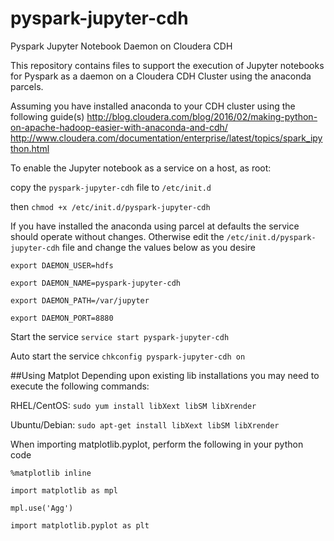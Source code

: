# pyspark-jupyter-cdh
Pyspark Jupyter Notebook Daemon on Cloudera CDH

This repository contains files to support the execution of Jupyter notebooks for Pyspark as a daemon on a Cloudera CDH Cluster using the anaconda parcels.

Assuming you have installed anaconda to your CDH cluster using the following guide(s)
http://blog.cloudera.com/blog/2016/02/making-python-on-apache-hadoop-easier-with-anaconda-and-cdh/
http://www.cloudera.com/documentation/enterprise/latest/topics/spark_ipython.html

To enable the Jupyter notebook as a service on a host, as root:

copy the ``pyspark-jupyter-cdh`` file to ``/etc/init.d``

then ``chmod +x /etc/init.d/pyspark-jupyter-cdh``

If you have installed the anaconda using parcel at defaults the service should operate without changes.
Otherwise edit the ``/etc/init.d/pyspark-jupyter-cdh`` file and change the values below as you desire

``export DAEMON_USER=hdfs``

``export DAEMON_NAME=pyspark-jupyter-cdh``

``export DAEMON_PATH=/var/jupyter``

``export DAEMON_PORT=8880``


Start the service
``service start pyspark-jupyter-cdh``

Auto start the service
``chkconfig pyspark-jupyter-cdh on``

##Using Matplot 
Depending upon existing lib installations you may need to execute the following commands:

RHEL/CentOS: ``sudo yum install libXext libSM libXrender``

Ubuntu/Debian: ``sudo apt-get install libXext libSM libXrender``

When importing matplotlib.pyplot, perform the following in your python code

``%matplotlib inline``

``import matplotlib as mpl``

``mpl.use('Agg')``

``import matplotlib.pyplot as plt``

